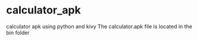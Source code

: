 # calculator_apk
 calculator apk using python and kivy
 The calculator.apk file is located in the bin folder

